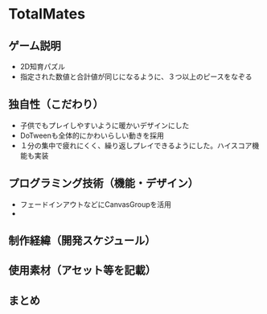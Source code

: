 # TotalMates

## ゲーム説明
- 2D知育パズル
- 指定された数値と合計値が同じになるように、３つ以上のピースをなぞる

## 独自性（こだわり）
- 子供でもプレイしやすいように暖かいデザインにした
- DoTweenも全体的にかわいらしい動きを採用
- １分の集中で疲れにくく、繰り返しプレイできるようにした。ハイスコア機能も実装
 
## プログラミング技術（機能・デザイン）
- フェードインアウトなどにCanvasGroupを活用
- 

## 制作経緯（開発スケジュール）

## 使用素材（アセット等を記載）

## まとめ
